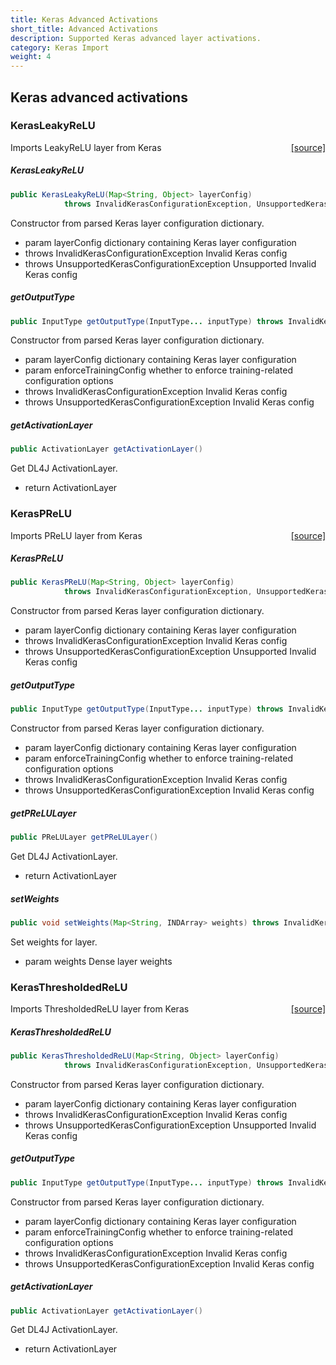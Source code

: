 ```yaml
---
title: Keras Advanced Activations
short_title: Advanced Activations
description: Supported Keras advanced layer activations.
category: Keras Import
weight: 4
---
```


## Keras advanced activations

### KerasLeakyReLU
<span style="float:right;"> [[source]](https://github.com/deeplearning4j/deeplearning4j/tree/master/deeplearning4j/deeplearning4j-modelimport/src/main/java/org/deeplearning4j/nn/modelimport/keras/layers/advanced/activations/KerasLeakyReLU.java) </span>

Imports LeakyReLU layer from Keras


##### KerasLeakyReLU 
```java
public KerasLeakyReLU(Map<String, Object> layerConfig)
            throws InvalidKerasConfigurationException, UnsupportedKerasConfigurationException 
```


Constructor from parsed Keras layer configuration dictionary.

- param layerConfig dictionary containing Keras layer configuration
- throws InvalidKerasConfigurationException Invalid Keras config
- throws UnsupportedKerasConfigurationException Unsupported Invalid Keras config


##### getOutputType 
```java
public InputType getOutputType(InputType... inputType) throws InvalidKerasConfigurationException 
```


Constructor from parsed Keras layer configuration dictionary.

- param layerConfig           dictionary containing Keras layer configuration
- param enforceTrainingConfig whether to enforce training-related configuration options
- throws InvalidKerasConfigurationException Invalid Keras config
- throws UnsupportedKerasConfigurationException Invalid Keras config

##### getActivationLayer 
```java
public ActivationLayer getActivationLayer() 
```


Get DL4J ActivationLayer.

- return ActivationLayer




### KerasPReLU
<span style="float:right;"> [[source]](https://github.com/deeplearning4j/deeplearning4j/tree/master/deeplearning4j/deeplearning4j-modelimport/src/main/java/org/deeplearning4j/nn/modelimport/keras/layers/advanced/activations/KerasPReLU.java) </span>

Imports PReLU layer from Keras


##### KerasPReLU 
```java
public KerasPReLU(Map<String, Object> layerConfig)
            throws InvalidKerasConfigurationException, UnsupportedKerasConfigurationException 
```


Constructor from parsed Keras layer configuration dictionary.

- param layerConfig dictionary containing Keras layer configuration
- throws InvalidKerasConfigurationException Invalid Keras config
- throws UnsupportedKerasConfigurationException Unsupported Invalid Keras config


##### getOutputType 
```java
public InputType getOutputType(InputType... inputType) throws InvalidKerasConfigurationException 
```


Constructor from parsed Keras layer configuration dictionary.

- param layerConfig           dictionary containing Keras layer configuration
- param enforceTrainingConfig whether to enforce training-related configuration options
- throws InvalidKerasConfigurationException Invalid Keras config
- throws UnsupportedKerasConfigurationException Invalid Keras config

##### getPReLULayer 
```java
public PReLULayer getPReLULayer() 
```


Get DL4J ActivationLayer.

- return ActivationLayer

##### setWeights 
```java
public void setWeights(Map<String, INDArray> weights) throws InvalidKerasConfigurationException 
```


Set weights for layer.

- param weights Dense layer weights




### KerasThresholdedReLU
<span style="float:right;"> [[source]](https://github.com/deeplearning4j/deeplearning4j/tree/master/deeplearning4j/deeplearning4j-modelimport/src/main/java/org/deeplearning4j/nn/modelimport/keras/layers/advanced/activations/KerasThresholdedReLU.java) </span>

Imports ThresholdedReLU layer from Keras


##### KerasThresholdedReLU 
```java
public KerasThresholdedReLU(Map<String, Object> layerConfig)
            throws InvalidKerasConfigurationException, UnsupportedKerasConfigurationException 
```


Constructor from parsed Keras layer configuration dictionary.

- param layerConfig dictionary containing Keras layer configuration
- throws InvalidKerasConfigurationException Invalid Keras config
- throws UnsupportedKerasConfigurationException Unsupported Invalid Keras config


##### getOutputType 
```java
public InputType getOutputType(InputType... inputType) throws InvalidKerasConfigurationException 
```


Constructor from parsed Keras layer configuration dictionary.

- param layerConfig           dictionary containing Keras layer configuration
- param enforceTrainingConfig whether to enforce training-related configuration options
- throws InvalidKerasConfigurationException Invalid Keras config
- throws UnsupportedKerasConfigurationException Invalid Keras config

##### getActivationLayer 
```java
public ActivationLayer getActivationLayer() 
```


Get DL4J ActivationLayer.

- return ActivationLayer

